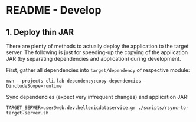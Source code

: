 # README - Develop

## 1. Deploy thin JAR

There are plenty of methods to actually deploy the application to the target server. The following is just for speeding-up the copying of the application JAR (by separating dependencies and application) during development.

First, gather all dependencies into `target/dependency` of respective module:

    mvn --projects cli,lab dependency:copy-dependencies -DincludeScope=runtime    

Sync dependencies (expect very infrequent changes) and application JAR:
    
    TARGET_SERVER=user@web.dev.hellenicdataservice.gr ./scripts/rsync-to-target-server.sh

